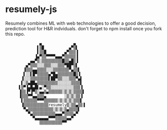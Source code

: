 # resumely-js
 Resumely combines ML with web technologies to offer a good decision, prediction tool for H&R indviduals.
don't forget to npm install once you fork this repo.


                   ▄              ▄
                  ▌▒█           ▄▀▒▌
                  ▌▒▒█        ▄▀▒▒▒▐
                 ▐▄▀▒▒▀▀▀▀▄▄▄▀▒▒▒▒▒▐
               ▄▄▀▒░▒▒▒▒▒▒▒▒▒█▒▒▄█▒▐
             ▄▀▒▒▒░░░▒▒▒░░░▒▒▒▀██▀▒▌
            ▐▒▒▒▄▄▒▒▒▒░░░▒▒▒▒▒▒▒▀▄▒▒▌
            ▌░░▌█▀▒▒▒▒▒▄▀█▄▒▒▒▒▒▒▒█▒▐
           ▐░░░▒▒▒▒▒▒▒▒▌██▀▒▒░░░▒▒▒▀▄▌
           ▌░▒▄██▄▒▒▒▒▒▒▒▒▒░░░░░░▒▒▒▒▌
          ▌▒▀▐▄█▄█▌▄░▀▒▒░░░░░░░░░░▒▒▒▐
          ▐▒▒▐▀▐▀▒░▄▄▒▄▒▒▒▒▒▒░▒░▒░▒▒▒▒▌
          ▐▒▒▒▀▀▄▄▒▒▒▄        ░▒░▒░▒▒▐
           ▌▒▒▒▒▒▒▀▀▀▒▒▒▒▒▒░▒░▒░▒░▒▒▒▌
           ▐▒▒▒▒▒▒▒▒▒▒▒resumely▒░▒▒▄▒▒▐
            ▀▄▒▒▒▒▒▒▒▒▒▒▒░▒░▒░▒▄▒▒▒▒▌
              ▀▄▒▒▒▒▒▒▒▒▒▒▄▄▄▀▒▒▒▒▄▀
                ▀▄▄▄▄▄▄▀▀▀▒▒▒▒▒▄▄▀
                   ▒▒▒▒▒▒▒▒▒▒▀▀
